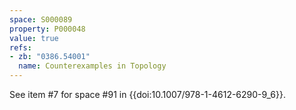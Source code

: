 ```yaml
---
space: S000089
property: P000048
value: true
refs:
- zb: "0386.54001"
  name: Counterexamples in Topology
---
```


See item #7 for space #91 in {{doi:10.1007/978-1-4612-6290-9_6}}.
